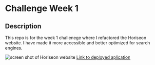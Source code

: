 # Challenge Week 1

## Description

This repo is for the week 1 challenege where I refactored the Horiseon website. I have made it more accessible and better optimized for search engines.

![screen shot of Horiseon website](https://github.com/alyssafadai/challenge-week-1/blob/master/assets/images/screen-shot.png)
[Link to deployed aplication](https://alyssafadai.github.io/challenge-week-1)